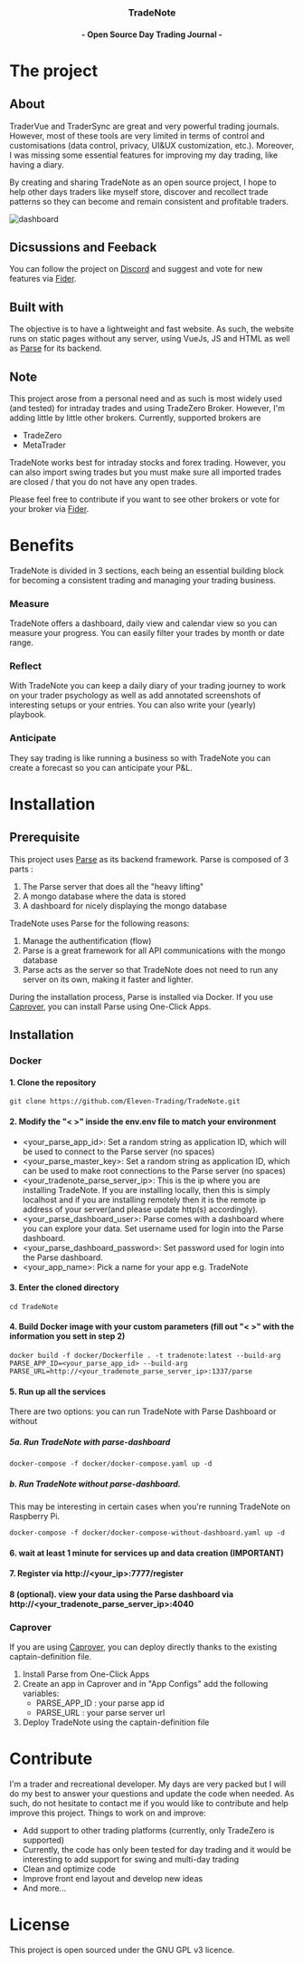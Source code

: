 
<h3 align="center">TradeNote</h3>
<h4 align="center">- Open Source Day Trading Journal -</h4>


# The project
## About
TraderVue and TraderSync are great and very powerful trading journals. However, most of these tools are very limited in terms of control and customisations (data control, privacy, UI&UX customization, etc.). Moreover, I was missing some essential features for improving my day trading, like having a diary.

By creating and sharing TradeNote as an open source project, I hope to help other days traders like myself store, discover and recollect trade patterns so they can become and remain consistent and profitable traders.

![dashboard](https://f003.backblazeb2.com/file/7ak-public/tradenote/TradeNote-Dashboard.png "Dashboard")

## Dicsussions and Feeback
You can follow the project on [Discord](https://discord.gg/ZbHekKYb85 "Discord") and suggest and vote for new features via [Fider](https://fider.tradenote.co "Fider").

## Built with
The objective is to have a lightweight and fast website. As such, the website runs on static pages without any server, using VueJs, JS and HTML as well as [Parse](https://parseplatform.org/ "Parse") for its backend.

## Note
This project arose from a personal need and as such is most widely used (and tested) for intraday trades and using TradeZero Broker. However, I'm adding little by little other brokers. Currently, supported brokers are
 - TradeZero
 - MetaTrader

TradeNote works best for intraday stocks and forex trading. However, you can also import swing trades but you must make sure all imported trades are closed / that you do not have any open trades.

Please feel free to contribute if you want to see other brokers or vote for your broker via [Fider](https://fider.tradenote.co "Fider"). 


# Benefits
TradeNote is divided in 3 sections, each being an essential building block for becoming a consistent trading and managing your trading business.

### Measure
TradeNote offers a dashboard, daily view and calendar view so you can measure your progress. You can easily filter your trades by month or date range.


### Reflect
With TradeNote you can keep a daily diary of your trading journey to work on your trader psychology as well as add annotated screenshots of interesting setups or your entries. You can also write your (yearly) playbook.

### Anticipate
They say trading is like running a business so with TradeNote you can create a forecast so you can anticipate your P&L.


# Installation
## Prerequisite
This project uses [Parse](https://github.com/parse-community "Parse") as its backend framework. Parse is composed of 3 parts :
1. The Parse server that does all the "heavy lifting"
2. A mongo database where the data is stored
3. A dashboard for nicely displaying the mongo database

TradeNote uses Parse for the following reasons: 
1. Manage the authentification (flow)
2. Parse is a great framework for all API communications with the mongo database
3. Parse acts as the server so that TradeNote does not need to run any server on its own, making it faster and lighter. 

During the installation process, Parse is installed via Docker. If you use [Caprover](https://github.com/caprover/caprover "Caprover"), you can install Parse using One-Click Apps.

## Installation
### Docker
#### 1. Clone the repository
```
git clone https://github.com/Eleven-Trading/TradeNote.git
```

#### 2. Modify the "< >" inside the env.env file to match your environment
- <your_parse_app_id>: Set a random string as application ID, which will be used to connect to the Parse server (no spaces)
- <your_parse_master_key>: Set a random string as application ID, which can be used to make root connections to the Parse server (no spaces)
- <your_tradenote_parse_server_ip>: This is the ip where you are installing TradeNote. If you are installing locally, then this is simply localhost and if you are installing remotely then it is the remote ip address of your server(and please update http(s) accordingly).
- <your_parse_dashboard_user>: Parse comes with a dashboard where you can explore your data. Set username used for login into the Parse dashboard.
- <your_parse_dashboard_password>: Set password used for login into the Parse dashboard.
- <your_app_name>: Pick a name for your app e.g. TradeNote

#### 3. Enter the cloned directory
```
cd TradeNote
```
#### 4. Build Docker image with your custom parameters (fill out "< >" with the information you sett in step 2)

```
docker build -f docker/Dockerfile . -t tradenote:latest --build-arg PARSE_APP_ID=<your_parse_app_id> --build-arg PARSE_URL=http://<your_tradenote_parse_server_ip>:1337/parse
```

#### 5. Run up all the services
There are two options: you can run TradeNote with Parse Dashboard or without


##### 5a. Run TradeNote with parse-dashboard
   
```
docker-compose -f docker/docker-compose.yaml up -d
```   

##### b. Run TradeNote without parse-dashboard.
  This may be interesting in certain cases when you're running TradeNote on Raspberry Pi.

```
docker-compose -f docker/docker-compose-without-dashboard.yaml up -d
```

#### 6. wait at least 1 minute for services up and data creation (IMPORTANT)

#### 7. Register via http://<your_ip>:7777/register

#### 8 (optional). view your data using the Parse dashboard via http://<your_tradenote_parse_server_ip>:4040


### Caprover
If you are using [Caprover](https://github.com/caprover/caprover "Caprover"), you can deploy directly thanks to the existing captain-definition file.
1. Install Parse from One-Click Apps
2. Create an app in Caprover and in "App Configs" add the following variables: 
   - PARSE_APP_ID : your parse app id
   - PARSE_URL : your parse server url
3. Deploy TradeNote using the captain-definition file


# Contribute
I'm a trader and recreational developer. My days are very packed but I will do my best to answer your questions and update the code when needed. As such, do not hesitate to contact me if you would like to contribute and help improve this project. Things to work on and improve:
- Add support to other trading platforms (currently, only TradeZero is supported)
- Currently, the code has only been tested for day trading and it would be interesting to add support for swing and multi-day trading
- Clean and optimize code
- Improve front end layout and develop new ideas
- And more...

# License
This project is open sourced under the GNU GPL v3 licence.
